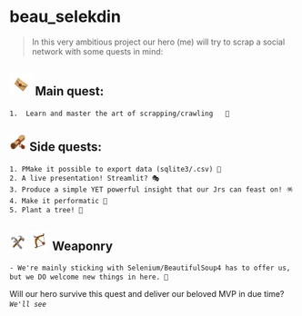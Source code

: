 # beau_selekdin


> In this very ambitious project our hero (me) will try to scrap a social network with some quests in mind:




## <img src="./.src/envelope.png" alt="An envelope with our hero's quest" width="40" height="40"> Main quest: 

    1.  Learn and master the art of scrapping/crawling   🦉
    




## <img src="./.src/scroll.png" alt="An envelope with our hero's quest" width="30" height="30"> Side quests: 

    1. PMake it possible to export data (sqlite3/.csv) 📜
    2. A live presentation! Streamlit? 🎭
    3. Produce a simple YET powerful insight that our Jrs can feast on! 🪅
    4. Make it performatic 💨
    5. Plant a tree! 🌲


## <img src="./.src/tools.png" alt="An envelope with our hero's quest" width="30" height="30"> <img src="./.src/bow.png" alt="An envelope with our hero's quest" width="35" height="35"> Weaponry 

    - We're mainly sticking with Selenium/BeautifulSoup4 has to offer us, but we DO welcome new things in here. 🧝




Will our hero survive this quest and deliver our beloved MVP in due time? *`We'll see`*
